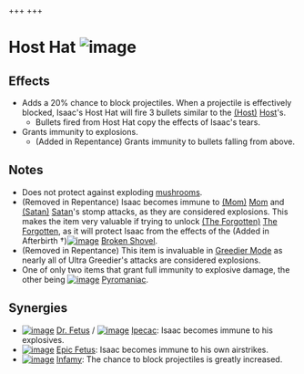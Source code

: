 +++
+++

 # Host Hat ![image](/image/Host_Hat.png) 

Effects
---------


* Adds a 20% chance to block projectiles. When a projectile is effectively blocked, Isaac's Host Hat will fire 3 bullets similar to the [(Host)](/wiki/Host "Host") [Host](/wiki/Host "Host")'s.
	+ Bullets fired from Host Hat copy the effects of Isaac's tears.
* Grants immunity to explosions.
	+ (Added in Repentance) Grants immunity to bullets falling from above.


Notes
-------


* Does not protect against exploding [mushrooms](/wiki/Rocks#Mushrooms "Rocks").
* (Removed in Repentance) Isaac becomes immune to [(Mom)](/wiki/Mom "Mom") [Mom](/wiki/Mom "Mom") and [(Satan)](/wiki/Satan "Satan") [Satan](/wiki/Satan "Satan")'s stomp attacks, as they are considered explosions. This makes the item very valuable if trying to unlock  [(The Forgotten)](/wiki/The_Forgotten "The Forgotten") [The Forgotten](/wiki/The_Forgotten "The Forgotten"), as it will protect Isaac from the effects of the (Added in Afterbirth †)[![image](/image/Broken_Shovel.png)](/wiki/Broken_Shovel "Broken Shovel") [Broken Shovel](/wiki/Broken_Shovel "Broken Shovel").
* (Removed in Repentance) This item is invaluable in [Greedier Mode](/wiki/Greed_Mode#Greedier_Mode "Greed Mode") as nearly all of Ultra Greedier's attacks are considered explosions.
* One of only two items that grant full immunity to explosive damage, the other being [![image](/image/Pyromaniac.png)](/wiki/Pyromaniac "Pyromaniac") [Pyromaniac](/wiki/Pyromaniac "Pyromaniac").


Synergies
-----------


* [![image](/image/Dr._Fetus.png)](/wiki/Dr._Fetus "Dr. Fetus") [Dr. Fetus](/wiki/Dr._Fetus "Dr. Fetus") / [![image](/image/Ipecac.png)](/wiki/Ipecac "Ipecac") [Ipecac](/wiki/Ipecac "Ipecac"): Isaac becomes immune to his explosives.
* [![image](/image/Epic_Fetus.png)](/wiki/Epic_Fetus "Epic Fetus") [Epic Fetus](/wiki/Epic_Fetus "Epic Fetus"): Isaac becomes immune to his own airstrikes.
* [![image](/image/Infamy.png)](/wiki/Infamy "Infamy") [Infamy](/wiki/Infamy "Infamy"): The chance to block projectiles is greatly increased.


